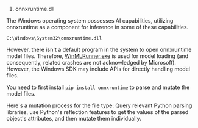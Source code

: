 1. onnxruntime.dll

The Windows operating system possesses AI capabilities, utilizing onnxruntime as a component for inference in some of these capabilities.

`C:\Windows\System32\onnxruntime.dll`

However, there isn't a default program in the system to open onnxruntime model files. Therefore, [WinMLRunner.exe](https://github.com/Microsoft/Windows-Machine-Learning/releases) is used for model loading (and consequently, related crashes are not acknowledged by Microsoft). However, the Windows SDK may include APIs for directly handling model files.

You need to first install `pip install onnxruntime` to parse and mutate the model files.

Here's a mutation process for the file type:
Query relevant Python parsing libraries, use Python's reflection features to get the values of the parsed object's attributes, and then mutate them individually.

